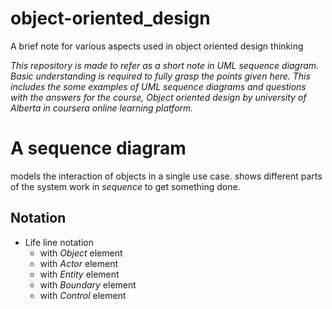 # object-oriented_design

A brief note for various aspects used in object oriented design thinking

_This repository is made to refer as a short note in UML sequence diagram.
Basic understanding is required to fully grasp the points given here.
This includes the some examples of UML sequence diagrams and questions with the answers
for the course, Object oriented design by university of Alberta in coursera online learning platform._

# A sequence diagram

models the interaction of objects in a single use case.
shows different parts of the system work in _sequence_ to get something done.

## Notation

- Life line notation
  - with _Object_ element
  - with _Actor_ element
  - with _Entity_ element
  - with _Boundary_ element
  - with _Control_ element
